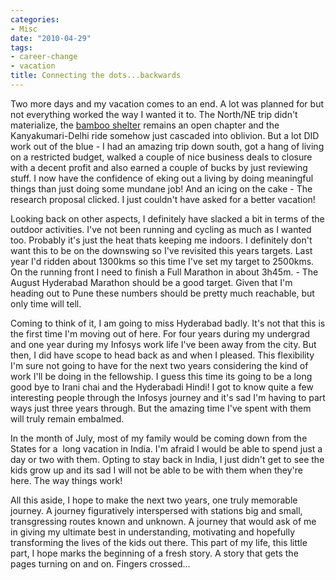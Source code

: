 ```yaml
---
categories:
- Misc
date: "2010-04-29"
tags:
- career-change
- vacation
title: Connecting the dots...backwards
---
```


Two more days and my vacation comes to an end. A lot was planned for but not everything worked the way I wanted it to. The North/NE trip didn't materialize, the [bamboo shelter](http://twitter.com/sriperinkulam/status/8502031044) remains an open chapter and the Kanyakumari-Delhi ride somehow just cascaded into oblivion. But a lot DID work out of the blue - I had an amazing trip down south, got a hang of living on a restricted budget, walked a couple of nice business deals to closure with a decent profit and also earned a couple of bucks by just reviewing stuff. I now have the confidence of eking out a living by doing meaningful things than just doing some mundane job! And an icing on the cake - The research proposal clicked. I just couldn't have asked for a better vacation!

Looking back on other aspects, I definitely have slacked a bit in terms of the outdoor activities. I've not been running and cycling as much as I wanted too. Probably it's just the heat thats keeping me indoors. I definitely don't want this to be on the downswing so I've revisited this years targets. Last year I'd ridden about 1300kms so this time I've set my target to 2500kms. On the running front I need to finish a Full Marathon in about 3h45m. - The August Hyderabad Marathon should be a good target. Given that I'm heading out to Pune these numbers should be pretty much reachable, but only time will tell.

Coming to think of it, I am going to miss Hyderabad badly. It's not that this is the first time I'm moving out of here. For four years during my undergrad and one year during my Infosys work life I've been away from the city. But then, I did have scope to head back as and when I pleased. This flexibility I'm sure not going to have for the next two years considering the kind of work I'll be doing in the fellowship. I guess this time its going to be a long good bye to Irani chai and the Hyderabadi Hindi! I got to know quite a few interesting people through the Infosys journey and it's sad I'm having to part ways just three years through. But the amazing time I've spent with them will truly remain embalmed.

In the month of July, most of my family would be coming down from the States for a  long vacation in India. I'm afraid I would be able to spend just a day or two with them. Opting to stay back in India, I just didn't get to see the kids grow up and its sad I will not be able to be with them when they're here. The way things work!

All this aside, I hope to make the next two years, one truly memorable journey. A journey figuratively interspersed with stations big and small, transgressing routes known and unknown. A journey that would ask of me in giving my ultimate best in understanding, motivating and hopefully transforming the lives of the kids out there. This part of my life, this little part, I hope marks the beginning of a fresh story. A story that gets the pages turning on and on. Fingers crossed...
